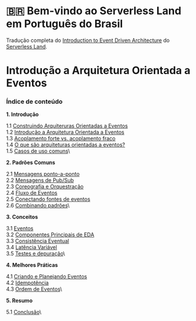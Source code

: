 # 🇧🇷 Bem-vindo ao Serverless Land em Português do Brasil

Tradução completa do [Introduction to Event Driven Architecture](https://serverlessland.com/event-driven-architecture/intro) do [Serverless Land](https://serverlessland.com/).

# Introdução a Arquitetura Orientada a Eventos

### Índice de conteúdo

**1. Introdução**

1.1 [Construindo Arquiteruras Orientadas a Eventos](./01-01-construindo-arquiteruras-orientadas-a-eventos.md)\
1.2 [Introdução a Arquitetura Orientada a Eventos](./01-02-introducao-a-arquitetura-orientada-a-eventos.md)\
1.3 [Acoplamento forte vs. acoplamento fraco](./01-03-acoplamento-forte-vs-acoplamento-fraco.md)\
1.4 [O que são arquiteturas orientadas a eventos?](./01-04-o-que-sao-arquiteturas-orientadas-a-eventos.md)\
1.5 [Casos de uso comuns](./01-05-casos-de-uso-comuns.md)\

**2. Padrões Comuns**

2.1 [Mensagens ponto-a-ponto](./02-01-mensagens-ponto-a-ponto.md)\
2.2 [Mensagens de Pub/Sub](./02-02-mensagens-de-pub-sub.md)\
2.3 [Coreografia e Orquestração](./02-03-coreografia-e-orquestracao.md)\
2.4 [Fluxo de Eventos](./02-04-fluxo-de-eventos.md)\
2.5 [Conectando fontes de eventos](./02-05-conectando-fontes-de-eventos.md)\
2.6 [Combinando padrões](./02-06-combinando-padroes.md)\

**3. Conceitos**

3.1 [Eventos](./03-01-eventos.md)\
3.2 [Componentes Principais de EDA](./03-02-componentes-principais-de-eda)\
3.3 [Consistência Eventual](./03-03-consistencia-eventual.md)\
3.4 [Latência Variável](./03-04-latencia-variavel.md)\
3.5 [Testes e depuração](./03-05-testes-e-depuracao.md)\

**4. Melhores Práticas**

4.1 [Criando e Planejando Eventos](./04-01-criando-e-planejando-eventos.md)\
4.2 [Idempotência](./04-02-idempotencia.md)\
4.3 [Ordem de Eventos](./04-03-ordem-de-eventos.md)\

**5. Resumo**

5.1 [Conclusão](./05-01-conclusao.md)\
